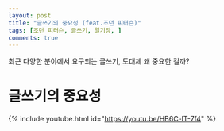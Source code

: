 ```yaml
---
layout: post
title: "글쓰기의 중요성 (feat.조던 피터슨)"
tags: [조던 피터슨, 글쓰기, 일기장, ]
comments: true
---
```


최근 다양한 분야에서 요구되는 글쓰기, 도대체 왜 중요한 걸까?

# 글쓰기의 중요성

{% include youtube.html id="https://youtu.be/HB6C-lT-7f4" %}
